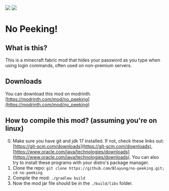 [![](https://cdn.jsdelivr.net/npm/@intergrav/devins-badges@3/assets/cozy/available/modrinth_vector.svg)](https://modrinth.com/mod/no_peeking) ![](https://cdn.jsdelivr.net/npm/@intergrav/devins-badges@3/assets/cozy/unsupported/forge_vector.svg)

# No Peeking!

## What is this?
This is a minecraft fabric mod that hides your password as you type when using login commands, often used on non-premium servers.

## Downloads
You can download this mod on modrinth. [https://modrinth.com/mod/no_peeking](https://modrinth.com/mod/no_peeking)

## How to compile this mod? (assuming you're on linux)
0. Make sure you have git and jdk 17 installed. If not, check these links out: [https://git-scm.com/downloads](https://git-scm.com/downloads), [https://www.oracle.com/java/technologies/downloads](https://www.oracle.com/java/technologies/downloads). You can also try to install these programs with your distro's package manager.
1. Clone the repo: `git clone https://github.com/Blayung/no-peeking.git; cd no-peeking`
2. Compile the mod: `./gradlew build`
3. Now the mod jar file should be in the `./build/libs` folder.
